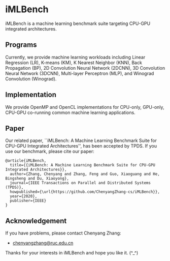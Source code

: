 # iMLBench
iMLBench is a machine learning benchmark suite targeting  CPU-GPU integrated architectures.

## Programs
Currently, we provide machine learning workloads including Linear Regression (LR), K-means (KM), K Nearest Neighbor (KNN), Back Propagation (BP), 2D Convolution Neural Network (2DCNN), 3D Convolution Neural Network (3DCNN), Multi-layer Perceptron (MLP), and Winograd Convolution (Winograd).

## Implementation
We provide OpenMP and OpenCL implementations for CPU-only, GPU-only, CPU-GPU co-running common machine learning applications.

## Paper
Our related paper, ``iMLBench: A Machine Learning Benchmark Suite for CPU-GPU Integrated Architectures'', has been accepted by TPDS.  If you use our benchmark, please cite our paper:
```
@article{iMLBench,
  title={{iMLBench: A Machine Learning Benchmark Suite for CPU-GPU Integrated Architectures}},
  author={Zhang, Chenyang and Zhang, Feng and Guo, Xiaoguang and He, Bingsheng and Du, Xiaoyong},
  journal={IEEE Transactions on Parallel and Distributed Systems (TPDS)},
  howpublished={\url{https://github.com/ChenyangZhang-cs/iMLBench}},
  year={2020},
  publisher={IEEE}
}
```

## Acknowledgement
If you have problems, please contact Chenyang Zhang:

* [chenyangzhang@ruc.edu.cn](chenyangzhang@ruc.edu.cn)


Thanks for your interests in iMLBench and hope you like it. (^_^)
